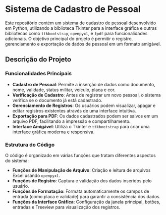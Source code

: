 # Sistema de Cadastro de Pessoal

Este repositório contém um sistema de cadastro de pessoal desenvolvido em Python, utilizando a biblioteca Tkinter para a interface gráfica e outras bibliotecas como `ttkbootstrap`, `openpyxl`, e `fpdf` para funcionalidades adicionais. O objetivo principal do projeto é permitir o registro, gerenciamento e exportação de dados de pessoal em um formato amigável.

## Descrição do Projeto

### Funcionalidades Principais
- **Cadastro de Pessoal**: Permite a inserção de dados como documento, nome, validade, status militar, veículo, placa e cor.
- **Verificação de Cadastro**: Antes de registrar um novo pessoal, o sistema verifica se o documento já está cadastrado.
- **Gerenciamento de Registros**: Os usuários podem visualizar, apagar e editar registros existentes através de uma interface intuitiva.
- **Exportação para PDF**: Os dados cadastrados podem ser salvos em um arquivo PDF, facilitando a impressão e compartilhamento.
- **Interface Amigável**: Utiliza o Tkinter e `ttkbootstrap` para criar uma interface gráfica moderna e responsiva.

### Estrutura do Código
O código é organizado em várias funções que tratam diferentes aspectos do sistema:
- **Funções de Manipulação de Arquivo**: Criação e leitura de arquivos Excel usando `openpyxl`.
- **Funções de Registro**: Captura e validação dos dados inseridos pelo usuário.
- **Funções de Formatação**: Formata automaticamente os campos de entrada (como placa e validade) para garantir a consistência dos dados.
- **Funções da Interface Gráfica**: Configuração da janela principal, botões, entradas e Treeview para visualização dos registros.
